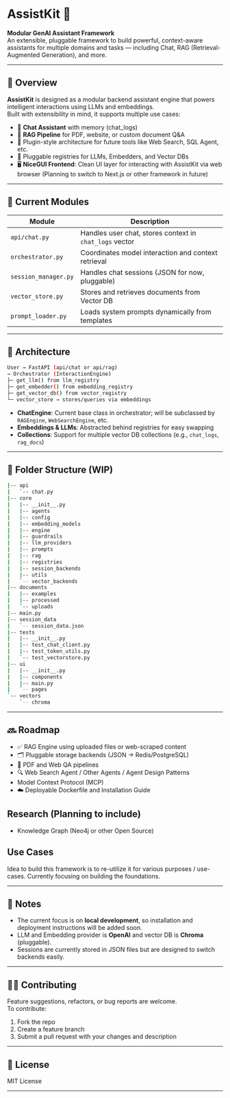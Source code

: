# AssistKit 🧠

**Modular GenAI Assistant Framework**  
An extensible, pluggable framework to build powerful, context-aware assistants for multiple domains and tasks — including Chat, RAG (Retrieval-Augmented Generation), and more.

---

## 🚀 Overview

**AssistKit** is designed as a modular backend assistant engine that powers intelligent interactions using LLMs and embeddings.  
Built with extensibility in mind, it supports multiple use cases:

- 💬 **Chat Assistant** with memory (chat_logs)
- 📄 **RAG Pipeline** for PDF, website, or custom document Q&A
- 🧩 Plugin-style architecture for future tools like Web Search, SQL Agent, etc.
- 🔗 Pluggable registries for LLMs, Embedders, and Vector DBs
- 🖥️ **NiceGUI Frontend**: Clean UI layer for interacting with AssistKit via web browser (Planning to switch to Next.js or other framework in future)

---

## 🔧 Current Modules

| Module          | Description                                              |
|-----------------|----------------------------------------------------------|
| `api/chat.py`   | Handles user chat, stores context in `chat_logs` vector  |
| `orchestrator.py` | Coordinates model interaction and context retrieval |
| `session_manager.py` | Handles chat sessions (JSON for now, pluggable)     |
| `vector_store.py` | Stores and retrieves documents from Vector DB          |
| `prompt_loader.py` | Loads system prompts dynamically from templates       |

---

## 🧠 Architecture
```bash
User → FastAPI (api/chat or api/rag)
→ Orchestrator (InteractionEngine)
├─ get_llm() from llm_registry
├─ get_embedder() from embedding_registry
├─ get_vector_db() from vector_registry
└─ vector_store → stores/queries via embeddings
```
- **ChatEngine**: Current base class in orchestrator; will be subclassed by `RAGEngine`, `WebSearchEngine`, etc.
- **Embeddings & LLMs**: Abstracted behind registries for easy swapping
- **Collections**: Support for multiple vector DB collections (e.g., `chat_logs`, `rag_docs`)

---

## 📁 Folder Structure (WIP)
```bash
|-- api
|   `-- chat.py
|-- core
|   |-- __init__.py
|   |-- agents
|   |-- config
|   |-- embedding_models
|   |-- engine
|   |-- guardrails
|   |-- llm_providers
|   |-- prompts
|   |-- rag
|   |-- registries
|   |-- session_backends
|   |-- utils
|   `-- vector_backends
|-- documents
|   |-- examples
|   |-- processed
|   `-- uploads
|-- main.py
|-- session_data
|   `-- session_data.json
|-- tests
|   |-- __init__.py
|   |-- test_chat_client.py
|   |-- test_token_utils.py
|   `-- test_vectorstore.py
|-- ui
|   |-- __init__.py
|   |-- components
|   |-- main.py
|   `-- pages
`-- vectors
    `-- chroma
```

---

## 🔜 Roadmap

- ✅ RAG Engine using uploaded files or web-scraped content
- 🗂 Pluggable storage backends (JSON → Redis/PostgreSQL)
- 🧾 PDF and Web QA pipelines
- 🔍 Web Search Agent / Other Agents / Agent Design Patterns
- Model Context Protocol (MCP)
- ☁️ Deployable Dockerfile and Installation Guide

## Research (Planning to include) 

- Knowledge Graph (Neo4j or other Open Source)

## Use Cases

Idea to build this framework is to re-utilize it for various purposes / use-cases. Currently focusing on building the foundations.

---

## 📌 Notes

- The current focus is on **local development**, so installation and deployment instructions will be added soon.
- LLM and Embedding provider is **OpenAI** and vector DB is **Chroma** (pluggable).
- Sessions are currently stored in JSON files but are designed to switch backends easily.

---

## 🧑‍💻 Contributing

Feature suggestions, refactors, or bug reports are welcome.  
To contribute:

1. Fork the repo
2. Create a feature branch
3. Submit a pull request with your changes and description

---

## 📄 License

MIT License

---
